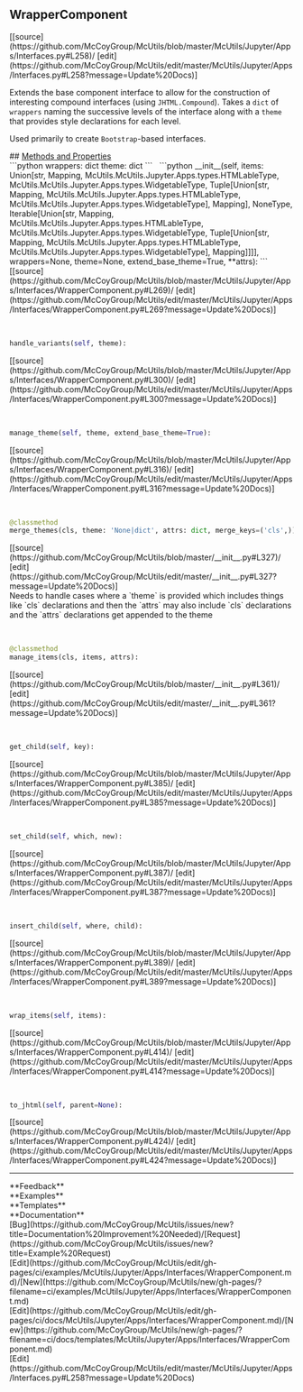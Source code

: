 ## <a id="McUtils.McUtils.Jupyter.Apps.Interfaces.WrapperComponent">WrapperComponent</a> 

<div class="docs-source-link" markdown="1">
[[source](https://github.com/McCoyGroup/McUtils/blob/master/McUtils/Jupyter/Apps/Interfaces.py#L258)/
[edit](https://github.com/McCoyGroup/McUtils/edit/master/McUtils/Jupyter/Apps/Interfaces.py#L258?message=Update%20Docs)]
</div>

Extends the base component interface to allow for the
construction of interesting compound interfaces (using `JHTML.Compound`).
Takes a `dict` of `wrappers` naming the successive levels of the interface
along with a `theme` that provides style declarations for each level.

Used primarily to create `Bootstrap`-based interfaces.







<div class="collapsible-section">
 <div class="collapsible-section collapsible-section-header" markdown="1">
## <a class="collapse-link" data-toggle="collapse" href="#methods" markdown="1"> Methods and Properties</a> <a class="float-right" data-toggle="collapse" href="#methods"><i class="fa fa-chevron-down"></i></a>
 </div>
 <div class="collapsible-section collapsible-section-body collapse show" id="methods" markdown="1">
 ```python
wrappers: dict
theme: dict
```
<a id="McUtils.McUtils.Jupyter.Apps.Interfaces.WrapperComponent.__init__" class="docs-object-method">&nbsp;</a> 
```python
__init__(self, items: Union[str, Mapping, McUtils.McUtils.Jupyter.Apps.types.HTMLableType, McUtils.McUtils.Jupyter.Apps.types.WidgetableType, Tuple[Union[str, Mapping, McUtils.McUtils.Jupyter.Apps.types.HTMLableType, McUtils.McUtils.Jupyter.Apps.types.WidgetableType], Mapping], NoneType, Iterable[Union[str, Mapping, McUtils.McUtils.Jupyter.Apps.types.HTMLableType, McUtils.McUtils.Jupyter.Apps.types.WidgetableType, Tuple[Union[str, Mapping, McUtils.McUtils.Jupyter.Apps.types.HTMLableType, McUtils.McUtils.Jupyter.Apps.types.WidgetableType], Mapping]]]], wrappers=None, theme=None, extend_base_theme=True, **attrs): 
```
<div class="docs-source-link" markdown="1">
[[source](https://github.com/McCoyGroup/McUtils/blob/master/McUtils/Jupyter/Apps/Interfaces/WrapperComponent.py#L269)/
[edit](https://github.com/McCoyGroup/McUtils/edit/master/McUtils/Jupyter/Apps/Interfaces/WrapperComponent.py#L269?message=Update%20Docs)]
</div>


<a id="McUtils.McUtils.Jupyter.Apps.Interfaces.WrapperComponent.handle_variants" class="docs-object-method">&nbsp;</a> 
```python
handle_variants(self, theme): 
```
<div class="docs-source-link" markdown="1">
[[source](https://github.com/McCoyGroup/McUtils/blob/master/McUtils/Jupyter/Apps/Interfaces/WrapperComponent.py#L300)/
[edit](https://github.com/McCoyGroup/McUtils/edit/master/McUtils/Jupyter/Apps/Interfaces/WrapperComponent.py#L300?message=Update%20Docs)]
</div>


<a id="McUtils.McUtils.Jupyter.Apps.Interfaces.WrapperComponent.manage_theme" class="docs-object-method">&nbsp;</a> 
```python
manage_theme(self, theme, extend_base_theme=True): 
```
<div class="docs-source-link" markdown="1">
[[source](https://github.com/McCoyGroup/McUtils/blob/master/McUtils/Jupyter/Apps/Interfaces/WrapperComponent.py#L316)/
[edit](https://github.com/McCoyGroup/McUtils/edit/master/McUtils/Jupyter/Apps/Interfaces/WrapperComponent.py#L316?message=Update%20Docs)]
</div>


<a id="McUtils.McUtils.Jupyter.Apps.Interfaces.WrapperComponent.merge_themes" class="docs-object-method">&nbsp;</a> 
```python
@classmethod
merge_themes(cls, theme: 'None|dict', attrs: dict, merge_keys=('cls',)): 
```
<div class="docs-source-link" markdown="1">
[[source](https://github.com/McCoyGroup/McUtils/blob/master/__init__.py#L327)/
[edit](https://github.com/McCoyGroup/McUtils/edit/master/__init__.py#L327?message=Update%20Docs)]
</div>
Needs to handle cases where a `theme` is provided
which includes things like `cls` declarations and then the
`attrs` may also include `cls` declarations and the `attrs`
declarations get appended to the theme


<a id="McUtils.McUtils.Jupyter.Apps.Interfaces.WrapperComponent.manage_items" class="docs-object-method">&nbsp;</a> 
```python
@classmethod
manage_items(cls, items, attrs): 
```
<div class="docs-source-link" markdown="1">
[[source](https://github.com/McCoyGroup/McUtils/blob/master/__init__.py#L361)/
[edit](https://github.com/McCoyGroup/McUtils/edit/master/__init__.py#L361?message=Update%20Docs)]
</div>


<a id="McUtils.McUtils.Jupyter.Apps.Interfaces.WrapperComponent.get_child" class="docs-object-method">&nbsp;</a> 
```python
get_child(self, key): 
```
<div class="docs-source-link" markdown="1">
[[source](https://github.com/McCoyGroup/McUtils/blob/master/McUtils/Jupyter/Apps/Interfaces/WrapperComponent.py#L385)/
[edit](https://github.com/McCoyGroup/McUtils/edit/master/McUtils/Jupyter/Apps/Interfaces/WrapperComponent.py#L385?message=Update%20Docs)]
</div>


<a id="McUtils.McUtils.Jupyter.Apps.Interfaces.WrapperComponent.set_child" class="docs-object-method">&nbsp;</a> 
```python
set_child(self, which, new): 
```
<div class="docs-source-link" markdown="1">
[[source](https://github.com/McCoyGroup/McUtils/blob/master/McUtils/Jupyter/Apps/Interfaces/WrapperComponent.py#L387)/
[edit](https://github.com/McCoyGroup/McUtils/edit/master/McUtils/Jupyter/Apps/Interfaces/WrapperComponent.py#L387?message=Update%20Docs)]
</div>


<a id="McUtils.McUtils.Jupyter.Apps.Interfaces.WrapperComponent.insert_child" class="docs-object-method">&nbsp;</a> 
```python
insert_child(self, where, child): 
```
<div class="docs-source-link" markdown="1">
[[source](https://github.com/McCoyGroup/McUtils/blob/master/McUtils/Jupyter/Apps/Interfaces/WrapperComponent.py#L389)/
[edit](https://github.com/McCoyGroup/McUtils/edit/master/McUtils/Jupyter/Apps/Interfaces/WrapperComponent.py#L389?message=Update%20Docs)]
</div>


<a id="McUtils.McUtils.Jupyter.Apps.Interfaces.WrapperComponent.wrap_items" class="docs-object-method">&nbsp;</a> 
```python
wrap_items(self, items): 
```
<div class="docs-source-link" markdown="1">
[[source](https://github.com/McCoyGroup/McUtils/blob/master/McUtils/Jupyter/Apps/Interfaces/WrapperComponent.py#L414)/
[edit](https://github.com/McCoyGroup/McUtils/edit/master/McUtils/Jupyter/Apps/Interfaces/WrapperComponent.py#L414?message=Update%20Docs)]
</div>


<a id="McUtils.McUtils.Jupyter.Apps.Interfaces.WrapperComponent.to_jhtml" class="docs-object-method">&nbsp;</a> 
```python
to_jhtml(self, parent=None): 
```
<div class="docs-source-link" markdown="1">
[[source](https://github.com/McCoyGroup/McUtils/blob/master/McUtils/Jupyter/Apps/Interfaces/WrapperComponent.py#L424)/
[edit](https://github.com/McCoyGroup/McUtils/edit/master/McUtils/Jupyter/Apps/Interfaces/WrapperComponent.py#L424?message=Update%20Docs)]
</div>
 </div>
</div>












---


<div markdown="1" class="text-secondary">
<div class="container">
  <div class="row">
   <div class="col" markdown="1">
**Feedback**   
</div>
   <div class="col" markdown="1">
**Examples**   
</div>
   <div class="col" markdown="1">
**Templates**   
</div>
   <div class="col" markdown="1">
**Documentation**   
</div>
   <div class="col" markdown="1">
   
</div>
   <div class="col" markdown="1">
   
</div>
   <div class="col" markdown="1">
   
</div>
</div>
  <div class="row">
   <div class="col" markdown="1">
[Bug](https://github.com/McCoyGroup/McUtils/issues/new?title=Documentation%20Improvement%20Needed)/[Request](https://github.com/McCoyGroup/McUtils/issues/new?title=Example%20Request)   
</div>
   <div class="col" markdown="1">
[Edit](https://github.com/McCoyGroup/McUtils/edit/gh-pages/ci/examples/McUtils/Jupyter/Apps/Interfaces/WrapperComponent.md)/[New](https://github.com/McCoyGroup/McUtils/new/gh-pages/?filename=ci/examples/McUtils/Jupyter/Apps/Interfaces/WrapperComponent.md)   
</div>
   <div class="col" markdown="1">
[Edit](https://github.com/McCoyGroup/McUtils/edit/gh-pages/ci/docs/McUtils/Jupyter/Apps/Interfaces/WrapperComponent.md)/[New](https://github.com/McCoyGroup/McUtils/new/gh-pages/?filename=ci/docs/templates/McUtils/Jupyter/Apps/Interfaces/WrapperComponent.md)   
</div>
   <div class="col" markdown="1">
[Edit](https://github.com/McCoyGroup/McUtils/edit/master/McUtils/Jupyter/Apps/Interfaces.py#L258?message=Update%20Docs)   
</div>
   <div class="col" markdown="1">
   
</div>
   <div class="col" markdown="1">
   
</div>
   <div class="col" markdown="1">
   
</div>
</div>
</div>
</div>